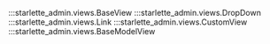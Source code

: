:::starlette_admin.views.BaseView
:::starlette_admin.views.DropDown
:::starlette_admin.views.Link
:::starlette_admin.views.CustomView
:::starlette_admin.views.BaseModelView
